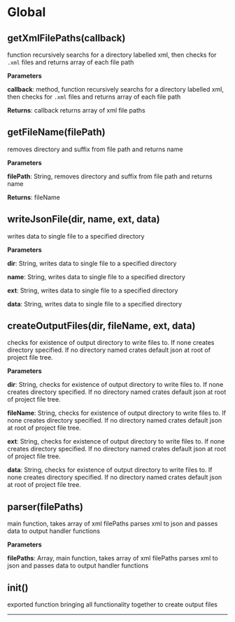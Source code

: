 Global
===


getXmlFilePaths(callback) 
-----------------------------
function recursively searchs for a directory
labelled xml, then checks for `.xml` files
and returns array of each file path

**Parameters**

**callback**: method, function recursively searchs for a directory
labelled xml, then checks for `.xml` files
and returns array of each file path

**Returns**: callback returns array of xml file paths

getFileName(filePath) 
-----------------------------
removes directory and suffix from file path and returns name

**Parameters**

**filePath**: String, removes directory and suffix from file path and returns name

**Returns**: fileName

writeJsonFile(dir, name, ext, data) 
-----------------------------
writes data to single file to a specified directory

**Parameters**

**dir**: String, writes data to single file to a specified directory

**name**: String, writes data to single file to a specified directory

**ext**: String, writes data to single file to a specified directory

**data**: String, writes data to single file to a specified directory


createOutputFiles(dir, fileName, ext, data) 
-----------------------------
checks for existence of output directory to write files to.
If none creates directory specified. If no directory named crates
default json at root of project file tree.

**Parameters**

**dir**: String, checks for existence of output directory to write files to.
If none creates directory specified. If no directory named crates
default json at root of project file tree.

**fileName**: String, checks for existence of output directory to write files to.
If none creates directory specified. If no directory named crates
default json at root of project file tree.

**ext**: String, checks for existence of output directory to write files to.
If none creates directory specified. If no directory named crates
default json at root of project file tree.

**data**: String, checks for existence of output directory to write files to.
If none creates directory specified. If no directory named crates
default json at root of project file tree.


parser(filePaths) 
-----------------------------
main function, takes array of xml filePaths parses xml to json
and passes data to output handler functions

**Parameters**

**filePaths**: Array, main function, takes array of xml filePaths parses xml to json
and passes data to output handler functions


init() 
-----------------------------
exported function bringing all functionality together to create output files



---








